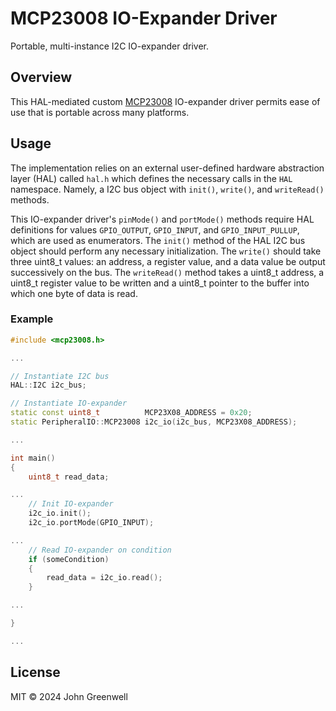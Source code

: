 # MCP23008 IO-Expander Driver

Portable, multi-instance I2C IO-expander driver.

## Overview

This HAL-mediated custom [MCP23008](https://www.digikey.com/en/products/detail/microchip-technology/MCP23008T-E-SO/739286) IO-expander driver permits ease of use that is portable across many platforms.

## Usage

The implementation relies on an external user-defined hardware abstraction layer (HAL) called `hal.h` which defines the necessary calls in the `HAL` namespace. Namely, a I2C bus object with `init()`, `write()`, and `writeRead()` methods.

This IO-expander driver's `pinMode()` and `portMode()` methods require HAL definitions for values `GPIO_OUTPUT`, `GPIO_INPUT`, and `GPIO_INPUT_PULLUP`, which are used as enumerators. The `init()` method of the HAL I2C bus object should perform any necessary initialization. The `write()` should take three uint8_t values: an address, a register value, and a data value be output successively on the bus. The `writeRead()` method takes a uint8_t address, a uint8_t register value to be written and a uint8_t pointer to the buffer into which one byte of data is read.

### Example

```cpp
#include <mcp23008.h>

...

// Instantiate I2C bus
HAL::I2C i2c_bus;

// Instantiate IO-expander
static const uint8_t          MCP23X08_ADDRESS = 0x20;
static PeripheralIO::MCP23008 i2c_io(i2c_bus, MCP23X08_ADDRESS);

...

int main()
{
    uint8_t read_data;

...
    // Init IO-expander
    i2c_io.init();
    i2c_io.portMode(GPIO_INPUT);

...
    // Read IO-expander on condition
    if (someCondition)
    {
        read_data = i2c_io.read();
    }

...

}

...
```

## License

MIT © 2024 John Greenwell